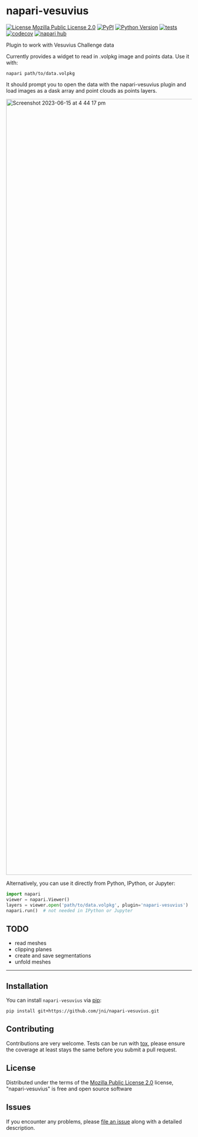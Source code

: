 # napari-vesuvius

[![License Mozilla Public License 2.0](https://img.shields.io/pypi/l/napari-vesuvius.svg?color=green)](https://github.com/jni/napari-vesuvius/raw/main/LICENSE)
[![PyPI](https://img.shields.io/pypi/v/napari-vesuvius.svg?color=green)](https://pypi.org/project/napari-vesuvius)
[![Python Version](https://img.shields.io/pypi/pyversions/napari-vesuvius.svg?color=green)](https://python.org)
[![tests](https://github.com/jni/napari-vesuvius/workflows/tests/badge.svg)](https://github.com/jni/napari-vesuvius/actions)
[![codecov](https://codecov.io/gh/jni/napari-vesuvius/branch/main/graph/badge.svg)](https://codecov.io/gh/jni/napari-vesuvius)
[![napari hub](https://img.shields.io/endpoint?url=https://api.napari-hub.org/shields/napari-vesuvius)](https://napari-hub.org/plugins/napari-vesuvius)

Plugin to work with Vesuvius Challenge data

Currently provides a widget to read in .volpkg image and points data. Use it with:

```
napari path/to/data.volpkg
```

It should prompt you to open the data with the napari-vesuvius plugin and load images as a dask array and point clouds as points layers.

<img width="2103" alt="Screenshot 2023-06-15 at 4 44 17 pm" src="https://github.com/jni/napari-vesuvius/assets/492549/33726abf-299c-422b-81b8-86b0efcfee44">

Alternatively, you can use it directly from Python, IPython, or Jupyter:

```python
import napari
viewer = napari.Viewer()
layers = viewer.open('path/to/data.volpkg', plugin='napari-vesuvius')
napari.run()  # not needed in IPython or Jupyter
```

## TODO

- read meshes
- clipping planes
- create and save segmentations
- unfold meshes

----------------------------------

## Installation

You can install `napari-vesuvius` via [pip]:

    pip install git+https://github.com/jni/napari-vesuvius.git


## Contributing

Contributions are very welcome. Tests can be run with [tox], please ensure
the coverage at least stays the same before you submit a pull request.

## License

Distributed under the terms of the [Mozilla Public License 2.0] license,
"napari-vesuvius" is free and open source software

## Issues

If you encounter any problems, please [file an issue] along with a detailed description.

[file an issue]: https://github.com/jni/napari-vesuvius/issues

[napari]: https://github.com/napari/napari
[Cookiecutter]: https://github.com/audreyr/cookiecutter
[@napari]: https://github.com/napari
[Mozilla Public License 2.0]: https://www.mozilla.org/media/MPL/2.0/index.txt
[cookiecutter-napari-plugin]: https://github.com/napari/cookiecutter-napari-plugin

[tox]: https://tox.readthedocs.io/en/latest/
[pip]: https://pypi.org/project/pip/
[PyPI]: https://pypi.org/
